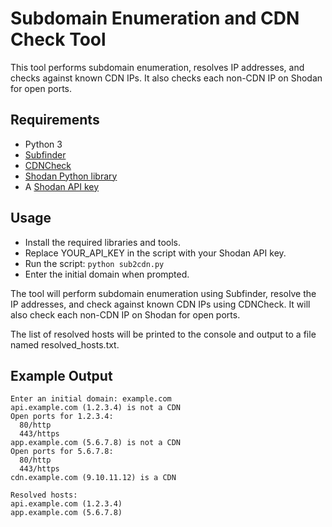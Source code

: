 # Subdomain Enumeration and CDN Check Tool
This tool performs subdomain enumeration, resolves IP addresses, and checks against known CDN IPs. It also checks each non-CDN IP on Shodan for open ports.

## Requirements
- Python 3
- [Subfinder](https://github.com/projectdiscovery/subfinder)
- [CDNCheck](https://github.com/projectdiscovery/CDNCheck)
- [Shodan Python library](https://github.com/shodan-io/shodan-python)
- A [Shodan API key](https://account.shodan.io/register)

## Usage
- Install the required libraries and tools.
- Replace YOUR_API_KEY in the script with your Shodan API key.
- Run the script: `python sub2cdn.py`
- Enter the initial domain when prompted.

The tool will perform subdomain enumeration using Subfinder, resolve the IP addresses, and check against known CDN IPs using CDNCheck. It will also check each non-CDN IP on Shodan for open ports.

The list of resolved hosts will be printed to the console and output to a file named resolved_hosts.txt.

##  Example Output
```
Enter an initial domain: example.com
api.example.com (1.2.3.4) is not a CDN
Open ports for 1.2.3.4:
  80/http
  443/https
app.example.com (5.6.7.8) is not a CDN
Open ports for 5.6.7.8:
  80/http
  443/https
cdn.example.com (9.10.11.12) is a CDN

Resolved hosts:
api.example.com (1.2.3.4)
app.example.com (5.6.7.8)
```
